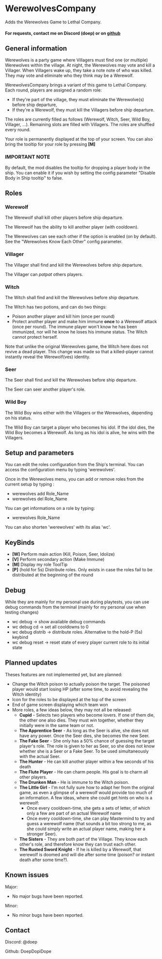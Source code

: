 # WerewolvesCompany

Adds the Werewolves Game to Lethal Company.

#### For requests, contact me on Discord (doep) or on [github](https://github.com/DoepDopiDope/WerewolvesCompany)

## General information

Werewolves is a party game where Villagers must find one (or multiple) Werewolves within the village. At night, the Werewolves may vote and kill a Villager. When Villagers wake up, they take a note note of who was killed. They may vote and eliminate who they think may be a Werewolf.

WerewolvesCompany brings a variant of this game to Lethal Company. Each round, players are assigned a random role:
- If they're part of the village, they must eliminate the Werewolve(s) before ship departure,
- If they're a Werewolf, they must kill the Villagers before ship departure.

The roles are currently filled as follows (Werewolf, Witch, Seer, Wild Boy, Villager, ...). Remaining slots are filled with Villagers. The roles are shuffled every round.

Your role is permanently displayed at the top of your screen. You can also bring the tooltip for your role by pressing **[M]**

### IMPORTANT NOTE

By default, the mod disables the tooltip for dropping a player body in the ship. You can enable it if you wish by setting the config parameter "Disable Body in Ship tooltip" to false.

## Roles

### Werewolf

The Werewolf shall kill other players before ship departure.

The Werewolf has the ability to kill another player (with cooldown).

The Werewolves can see each other if the option is enabled (on by default). See the "Werewolves Know Each Other" config parameter.

### Villager

The Villager shall find and kill the Werewolves before ship departure.

The Villager can *patpat* others players.

### Witch

The Witch shall find and kill the Werewolves before ship departure.

The Witch has two potions, and can do two things:
- Poison another player and kill him (once per round)
- Protect another player and make him immune **once** to a Werewolf attack (once per round). The immune player won't know he has been immunized, nor will he know he loses his immune status. The Witch cannot protect herself.

Note that unlike the original Werewolves game, the Witch here does not revive a dead player. This change was made so that a killed-player cannot instantly reveal the Werewolf(ves) identity.

### Seer

The Seer shall find and kill the Werewolves before ship departure.

The Seer can seer another player's role.

### Wild Boy

The Wild Boy wins either with the Villagers or the Werewolves, depending on his status.

The Wild Boy can target a player who becomes his idol. If the idol dies, the Wild Boy becomes a Werewolf. As long as his idol is alive, he wins with the Villagers.

## Setup and parameters

You can edit the roles configuration from the Ship's terminal. You can access the configuration menu by typing 'werewolves'.

Once in the Werewolves menu, you can add or remove roles from the current setup by typing :
- werewolves add Role_Name
- werewolves del Role_Name

You can get informations on a role by typing:
- werewolves Role_Name

You can also shorten 'werewolves' with its alias 'wc'.

## KeyBinds

- **[W]** Perform main action (Kill, Poison, Seer, Idolize)
- **[V]** Perform secondary action (Make Immune)
- **[M]** Display my role ToolTip
- **[P]** (hold for 5s) Distribute roles. Only exists in case the roles fail to be distributed at the beginning of the round

## Debug

While they are mainly for my personal use during playtests, you can use debug commands from the terminal (mainly for my personal use when testing changes)
- wc debug         -> show available debug commands
- wc debug cd      -> set all cooldowns to 0
- wc debug distrib -> distribute roles. Alternative to the hold-P (5s) keybind
- wc debug reset   -> reset state of every player current role to its initial state

## Planned updates

Theses features are not implemented yet, but are planned:
- Change the Witch poison to actually poison the target. The poisoned player would start losing HP (after some time, to avoid revealing the Witch identity)
- Icon for the roles to be displayed at the top of the screen
- End of game screen displaying which team won
- More roles, a few ideas below, they may not all be released:
  - **Cupid** - Selects two players who become lovers. If one of them die, the other one also dies. They must win together, whether they initially were in the same team or not.
  - **The Apprentice Seer** - As long as the Seer is alive, she does not have any power. Once the Seer dies, she becomes the new Seer.
  - **The Fake Seer** - She only has a 50% chance of guessing the target player's role. The role is given to her as Seer, so she does not know whether she is a Seer or a Fake Seer. To be used simultaneously with the actual Seer.
  - **The Hunter** - He can kill another player within a few seconds of his death
  - **The Flute Player** - He can charm people. His goal is to charm all other players.
  - **The Drunken Man** - He is immune to the Witch poison.
  - **The Little Girl** - I'm not fully sure how to adapt her from the original game, as even a glimpse of a werewolf would provide too much of an information. A few ideas, where she could get hints on who is a werewolf:
	- Once every cooldown-time, she gets a sets of letter, of which only a few are part of an actual Werewolf name
	- Once every cooldown-time, she can play Mastermind to try and guess a werewolf name (that sounds a bit too strong to me, as she could simply write an actual player name, making her a stronger Seer).
  - **The Sisters** - They are both part of the Village. They know each other's role, and therefore know they can trust each other.
  - **The Rusted Sword Knight** - If he is killed by a Werewolf, that werewolf is doomed and will die after some time (poison? or instant death after some time?).

## Known issues

Major:
- No major bugs have been reported.

Minor:
- No minor bugs have been reported.

## Contact

Discord: @doep

Github: DoepDopiDope
